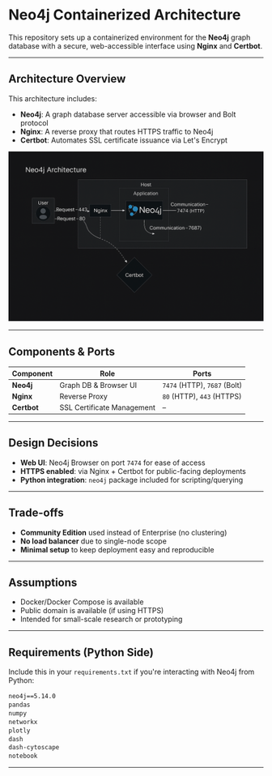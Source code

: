 # Neo4j Containerized Architecture

This repository sets up a containerized environment for the **Neo4j** graph database with a secure, web-accessible interface using **Nginx** and **Certbot**.

---

## Architecture Overview

This architecture includes:

- **Neo4j**: A graph database server accessible via browser and Bolt protocol
- **Nginx**: A reverse proxy that routes HTTPS traffic to Neo4j
- **Certbot**: Automates SSL certificate issuance via Let's Encrypt

![Architecture Diagram](neo4j_architecture.png)


---

## Components & Ports

| Component | Role | Ports |
|-----------|------|-------|
| **Neo4j** | Graph DB & Browser UI | `7474` (HTTP), `7687` (Bolt) |
| **Nginx** | Reverse Proxy | `80` (HTTP), `443` (HTTPS) |
| **Certbot** | SSL Certificate Management | – |

---

## Design Decisions

- **Web UI**: Neo4j Browser on port `7474` for ease of access
- **HTTPS enabled**: via Nginx + Certbot for public-facing deployments
- **Python integration**: `neo4j` package included for scripting/querying

---

## Trade-offs

- **Community Edition** used instead of Enterprise (no clustering)
- **No load balancer** due to single-node scope
- **Minimal setup** to keep deployment easy and reproducible

---

## Assumptions

- Docker/Docker Compose is available
- Public domain is available (if using HTTPS)
- Intended for small-scale research or prototyping

---

## Requirements (Python Side)

Include this in your `requirements.txt` if you're interacting with Neo4j from Python:

```txt
neo4j==5.14.0
pandas
numpy
networkx
plotly
dash
dash-cytoscape
notebook
```

---


